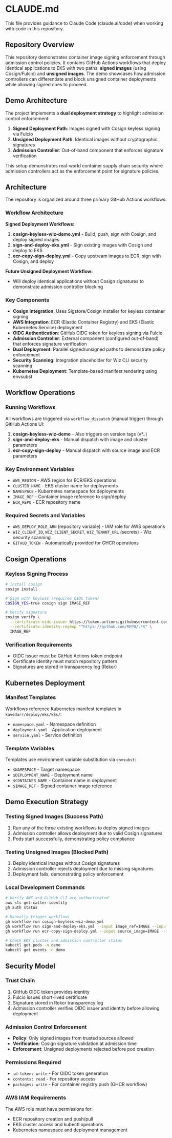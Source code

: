 # CLAUDE.md

This file provides guidance to Claude Code (claude.ai/code) when working with code in this repository.

## Repository Overview

This repository demonstrates container image signing enforcement through admission control policies. It contains GitHub Actions workflows that deploy identical applications to EKS with two paths: **signed images** (using Cosign/Fulcio) and **unsigned images**. The demo showcases how admission controllers can differentiate and block unsigned container deployments while allowing signed ones to proceed.

## Demo Architecture

The project implements a **dual deployment strategy** to highlight admission control enforcement:

1. **Signed Deployment Path**: Images signed with Cosign keyless signing via Fulcio
2. **Unsigned Deployment Path**: Identical images without cryptographic signatures  
3. **Admission Controller**: Out-of-band component that enforces signature verification

This setup demonstrates real-world container supply chain security where admission controllers act as the enforcement point for signature policies.

## Architecture

The repository is organized around three primary GitHub Actions workflows:

### Workflow Architecture

**Signed Deployment Workflows:**
1. **cosign-keyless-wiz-demo.yml** - Build, push, sign with Cosign, and deploy signed images
2. **sign-and-deploy-eks.yml** - Sign existing images with Cosign and deploy to EKS
3. **ecr-copy-sign-deploy.yml** - Copy upstream images to ECR, sign with Cosign, and deploy

**Future Unsigned Deployment Workflow:**
- Will deploy identical applications without Cosign signatures to demonstrate admission controller blocking

### Key Components
- **Cosign Integration**: Uses Sigstore/Cosign installer for keyless container signing
- **AWS Integration**: ECR (Elastic Container Registry) and EKS (Elastic Kubernetes Service) deployment
- **OIDC Authentication**: GitHub OIDC token for keyless signing via Fulcio
- **Admission Controller**: External component (configured out-of-band) that enforces signature verification
- **Dual Deployment**: Parallel signed/unsigned paths to demonstrate policy enforcement
- **Security Scanning**: Integration placeholder for Wiz CLI security scanning
- **Kubernetes Deployment**: Template-based manifest rendering using envsubst

## Workflow Operations

### Running Workflows
All workflows are triggered via `workflow_dispatch` (manual trigger) through GitHub Actions UI:

1. **cosign-keyless-wiz-demo** - Also triggers on version tags (v*.*.*)
2. **sign-and-deploy-eks** - Manual dispatch with image and cluster parameters
3. **ecr-copy-sign-deploy** - Manual dispatch with source image and ECR parameters

### Key Environment Variables
- `AWS_REGION` - AWS region for ECR/EKS operations
- `CLUSTER_NAME` - EKS cluster name for deployments
- `NAMESPACE` - Kubernetes namespace for deployments
- `IMAGE_REF` - Container image reference to sign/deploy
- `ECR_REPO` - ECR repository name

### Required Secrets and Variables
- `AWS_DEPLOY_ROLE_ARN` (repository variable) - IAM role for AWS operations
- `WIZ_CLIENT_ID`, `WIZ_CLIENT_SECRET`, `WIZ_TENANT_URL` (secrets) - Wiz security scanning
- `GITHUB_TOKEN` - Automatically provided for GHCR operations

## Cosign Operations

### Keyless Signing Process
```bash
# Install cosign
cosign install

# Sign with keyless (requires OIDC token)
COSIGN_YES=true cosign sign IMAGE_REF

# Verify signature
cosign verify \
  --certificate-oidc-issuer https://token.actions.githubusercontent.com \
  --certificate-identity-regexp "^https://github.com/REPO/.*$" \
  IMAGE_REF
```

### Verification Requirements
- OIDC issuer must be GitHub Actions token endpoint
- Certificate identity must match repository pattern
- Signatures are stored in transparency log (Rekor)

## Kubernetes Deployment

### Manifest Templates
Workflows reference Kubernetes manifest templates in `kavedarr/deploy/eks/k8s/`:
- `namespace.yaml` - Namespace definition
- `deployment.yaml` - Application deployment
- `service.yaml` - Service definition

### Template Variables
Templates use environment variable substitution via `envsubst`:
- `$NAMESPACE` - Target namespace
- `$DEPLOYMENT_NAME` - Deployment name
- `$CONTAINER_NAME` - Container name in deployment
- `$IMAGE_REF` - Signed container image reference

## Demo Execution Strategy

### Testing Signed Images (Success Path)
1. Run any of the three existing workflows to deploy signed images
2. Admission controller allows deployment due to valid Cosign signatures
3. Pods start successfully, demonstrating policy compliance

### Testing Unsigned Images (Blocked Path)
1. Deploy identical images without Cosign signatures
2. Admission controller rejects deployment due to missing signatures
3. Deployment fails, demonstrating policy enforcement

### Local Development Commands
```bash
# Verify AWS and GitHub CLI are authenticated
aws sts get-caller-identity
gh auth status

# Manually trigger workflows
gh workflow run cosign-keyless-wiz-demo.yml
gh workflow run sign-and-deploy-eks.yml --input image_ref=IMAGE --input cluster_name=CLUSTER
gh workflow run ecr-copy-sign-deploy.yml --input source_image=IMAGE --input cluster_name=CLUSTER

# Check EKS cluster and admission controller status
kubectl get pods -n demo
kubectl get events -n demo
```

## Security Model

### Trust Chain
1. GitHub OIDC token provides identity
2. Fulcio issues short-lived certificate
3. Signature stored in Rekor transparency log
4. Admission controller verifies OIDC issuer and identity before allowing deployment

### Admission Control Enforcement
- **Policy**: Only signed images from trusted sources allowed
- **Verification**: Cosign signature validation at admission time
- **Enforcement**: Unsigned deployments rejected before pod creation

### Permissions Required
- `id-token: write` - For OIDC token generation
- `contents: read` - For repository access
- `packages: write` - For container registry push (GHCR workflow)

### AWS IAM Requirements
The AWS role must have permissions for:
- ECR repository creation and push/pull
- EKS cluster access and kubectl operations
- Kubernetes namespace and deployment management
